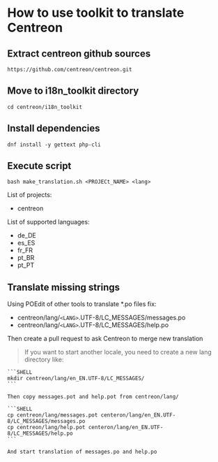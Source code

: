 # How to use toolkit to translate Centreon

## Extract centreon github sources

```SHELL
https://github.com/centreon/centreon.git
```

## Move to i18n_toolkit directory

```SHELL
cd centreon/i18n_toolkit
```

## Install dependencies

```SHELL
dnf install -y gettext php-cli
```

## Execute script

```SHELL
bash make_translation.sh <PROJECt_NAME> <lang>
```

List of projects:
- centreon

List of supported languages:
- de_DE
- es_ES
- fr_FR
- pt_BR
- pt_PT

## Translate missing strings

Using POEdit of other tools to translate *.po files fix:
- centreon/lang/`<LANG>`.UTF-8/LC_MESSAGES/messages.po
- centreon/lang/`<LANG>`.UTF-8/LC_MESSAGES/help.po

Then create a pull request to ask Centreon to merge new translation

> If you want to start another locale, you need to create a new lang directory like:
    
    ```SHELL
    mkdir centreon/lang/en_EN.UTF-8/LC_MESSAGES/
    ```
    
    Then copy messages.pot and help.pot from centreon/lang/

    ```SHELL
    cp centreon/lang/messages.pot centeron/lang/en_EN.UTF-8/LC_MESSAGES/messages.po
    cp centreon/lang/help.pot centeron/lang/en_EN.UTF-8/LC_MESSAGES/help.po
    ```

    And start translation of messages.po and help.po